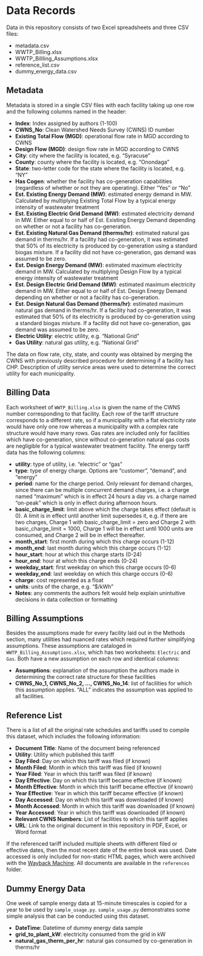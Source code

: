 # Data Records
Data in this repository consists of two Excel spreadsheets and three CSV files:
- metadata.csv
-	WWTP_Billing.xlsx
-	WWTP_Billling_Assumptions.xlsx
- reference_list.csv
- dummy_energy_data.csv

## Metadata
Metadata is stored in a single CSV files with each facility taking up one row and the following columns named in the header:
-	**Index**: Index assigned by authors (1-100)
-	**CWNS_No**: Clean Watershed Needs Survey (CWNS) ID number
-	**Existing Total Flow (MGD)**: operational flow rate in MGD according to CWNS
-	**Design Flow (MGD)**: design flow rate in MGD according to CWNS
-	**City**: city where the facility is located, e.g. “Syracuse”
-	**County**: county where the facility is located, e.g. “Onondaga”
-	**State**: two-letter code for the state where the facility is located, e.g. “NY”
-	**Has Cogen**: whether the facility has co-generation capabilities (regardless of whether or not they are operating). Either “Yes” or “No”
-	**Est. Existing Energy Demand (MW)**: estimated energy demand in MW. Calculated by multiplying Existing Total Flow by a typical energy intensity of wastewater treatment
-	**Est. Existing Electric Grid Demand (MW)**: estimated electricity demand in MW. Either equal to or half of Est. Existing Energy Demand depending on whether or not a facility has co-generation.
-	**Est. Existing Natural Gas Demand (therms/hr)**: estimated natural gas demand in therms/hr. If a facility had co-generation, it was estimated that 50% of its electricity is produced by co-generation using a standard biogas mixture. If a facility did not have co-generation, gas demand was assumed to be zero.
-	**Est. Design Energy Demand (MW)**: estimated maximum electricity demand in MW. Calculated by multiplying Design Flow by a typical energy intensity of wastewater treatment
-	**Est. Design Electric Grid Demand (MW)**: estimated maximum electricity demand in MW. Either equal to or half of Est. Design Energy Demand depending on whether or not a facility has co-generation.
-	**Est. Design Natural Gas Demand (therms/hr)**: estimated maximum natural gas demand in therms/hr. If a facility had co-generation, it was estimated that 50% of its electricity is produced by co-generation using a standard biogas mixture. If a facility did not have co-generation, gas demand was assumed to be zero.
-	**Electric Utility**: electric utility, e.g. “National Grid”
-	**Gas Utility**: natural gas utility, e.g. “National Grid”

The data on flow rate, city, state, and county was obtained by merging the CWNS with previously described procedure for determining if a facility has CHP. Description of utility service areas were used to determine the correct utility for each municipality.

## Billing Data
Each worksheet of `WWTP_Billing.xlsx` is given the name of the CWNS number corresponding to that facility. Each row of the tariff structure corresponds to a different rate, so if a municipality with a flat electricity rate would have only one row whereas a municipality with a complex rate structure would have many rows. Gas rates are included only for facilities which have co-generation, since without co-generation natural gas costs are negligible for a typical wastewater treatment facility. The energy tariff data has the following columns:
-	**utility**: type of utility, i.e. “electric” or “gas”
-	**type**: type of energy charge. Options are “customer”, “demand”, and “energy”
-	**period**: name for the charge period. Only relevant for demand charges, since there can be multiple concurrent demand charges, i.e. a charge named “maximum” which is in effect 24 hours a day vs. a charge named “on-peak” which is only in effect during afternoon hours.
-	**basic_charge_limit**: limit above which the charge takes effect (default is 0). A limit is in effect until another limit supersedes it, e.g. if there are two charges, Charge 1 with basic_charge_limit = zero and Charge 2 with basic_charge_limit = 1000, Charge 1 will be in effect until 1000 units are consumed, and Charge 2 will be in effect thereafter.
-	**month_start**: first month during which this charge occurs (1-12)
- **month_end**: last month during which this charge occurs (1-12)
-	**hour_start**: hour at which this charge starts (0-24)
-	**hour_end**: hour at which this charge ends (0-24)
-	**weekday_start**: first weekday on which this charge occurs (0-6)
-	**weekday_end**: last weekday on which this charge occurs (0-6)
-	**charge**: cost represented as a float
-	**units**: units of the charge, e.g. “$/kWh”
-	**Notes**: any comments the authors felt would help explain unintuitive decisions in data collection or formatting

## Billing Assumptions
Besides the assumptions made for every facility laid out in the Methods section, many utilities had nuanced rates which required further simplifying assumptions. These assumptions are cataloged in `WWTP_Billing_Assumptions.xlsx`, which has two worksheets: `Electric` and `Gas`. Both have a new assumption on each row and identical columns:
-	**Assumptions**: explanation of the assumption the authors made in determining the correct rate structure for these facilities
-	**CWNS_No_1, CWNS_No_2, …, CWNS_No_14**: list of facilities for which this assumption applies. “ALL” indicates the assumption was applied to all facilities.

## Reference List
There is a list of all the original rate schedules and tariffs used to compile this dataset, which includes the following information:
- **Document Title**: Name of the document being referenced
- **Utility**: Utility which published this tariff
- **Day Filed**: Day on which this tariff was filed (if known)
- **Month Filed**: Month in which this tariff was filed (if known)
- **Year Filed**: Year in which this tariff was filed (if known)
- **Day Effective**: Day on which this tariff became effective (if known)
- **Month Effective**: Month in which this tariff became effective (if known)
- **Year Effective**: Year in which this tariff became effective (if known)
- **Day Accessed**: Day on which this tariff was downloaded (if known)
- **Month Accessed**: Month in which this tariff was downloaded (if known)
- **Year Accessed**: Year in which this tariff was downloaded (if known)
- **Relevant CWNS Numbers**: List of facilities to which this tariff applies
- **URL**: Link to the original document in this repository in PDF, Excel, or Word format

If the referenced tariff included multiple sheets with different filed or effective dates, then the most recent date of the entire book was used. Date accessed is only included for non-static HTML pages, which were archived with the [Wayback Machine](https://archive.org/web/). All documents are available in the `references` folder.

## Dummy Energy Data
One week of sample energy data at 15-minute timescales is copied for a year to be used by `sample_usage.py`.
`sample_usage.py` demonstrates some simple analysis that can be conducted using this dataset.
-	**DateTime**: Datetime of dummy energy data sample
- **grid_to_plant_kW**: electricity consumed from the grid in kW
- **natural_gas_therm_per_hr**: natural gas consumed by co-generation in therms/hr

